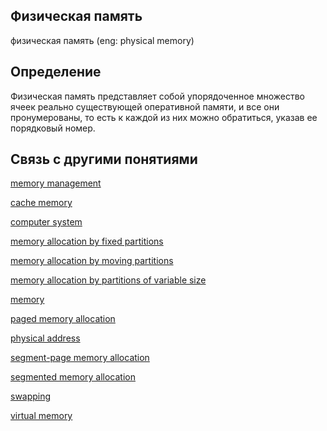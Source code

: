## Физическая память
физическая память (eng: physical memory) 

## Определение
Физическая память представляет собой упорядоченное множество ячеек реально существующей оперативной памяти, и все они пронумерованы, то есть к каждой из них можно обратиться, указав ее порядковый номер.

## Cвязь с другими понятиями 

[memory management](https://github.com/vernikkkkkkkkkkkkkkkkkkk/concept/blob/main/virtual%20machines/memory%20management/memory%20management.md)

[cache memory](https://github.com/vernikkkkkkkkkkkkkkkkkkk/concept/blob/main/virtual%20machines/memory%20management/cache%20memory.md)

[computer system](https://github.com/vernikkkkkkkkkkkkkkkkkkk/concept/blob/main/virtual%20machines/memory%20management/computer%20system.md)

[memory allocation by fixed partitions](https://github.com/vernikkkkkkkkkkkkkkkkkkk/concept/blob/main/virtual%20machines/memory%20management/memory%20allocation%20by%20fixed%20partitions.md)

[memory allocation by moving partitions](https://github.com/vernikkkkkkkkkkkkkkkkkkk/concept/blob/main/virtual%20machines/memory%20management/memory%20allocation%20by%20moving%20partitions.md)

[memory allocation by partitions of variable size](https://github.com/vernikkkkkkkkkkkkkkkkkkk/concept/blob/main/virtual%20machines/memory%20management/memory%20allocation%20by%20partitions%20of%20variable%20size.md)

[memory](https://github.com/vernikkkkkkkkkkkkkkkkkkk/concept/blob/main/virtual%20machines/memory%20management/memory.md)

[paged memory allocation](https://github.com/vernikkkkkkkkkkkkkkkkkkk/concept/blob/main/virtual%20machines/memory%20management/paged%20memory%20allocation.md)

[physical address](https://github.com/vernikkkkkkkkkkkkkkkkkkk/concept/blob/main/virtual%20machines/memory%20management/physical%20address.md)

[segment-page memory allocation](https://github.com/vernikkkkkkkkkkkkkkkkkkk/concept/blob/main/virtual%20machines/memory%20management/segment-page%20memory%20allocation.md)

[segmented memory allocation](https://github.com/vernikkkkkkkkkkkkkkkkkkk/concept/blob/main/virtual%20machines/memory%20management/segmented%20memory%20allocation.md)

[swapping](https://github.com/vernikkkkkkkkkkkkkkkkkkk/concept/blob/main/virtual%20machines/memory%20management/swapping.md)

[virtual memory](https://github.com/vernikkkkkkkkkkkkkkkkkkk/concept/blob/main/virtual%20machines/memory%20management/virtual%20memory.md)

